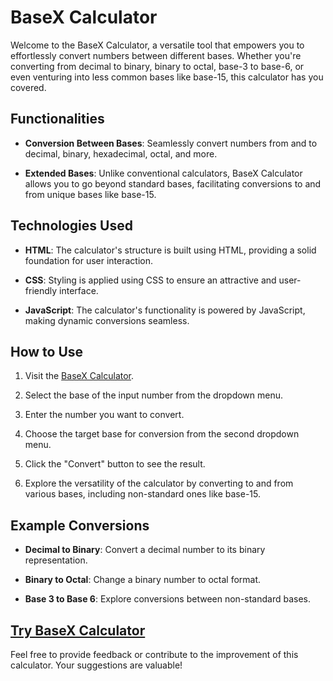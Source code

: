 # BaseX Calculator
Welcome to the BaseX Calculator, a versatile tool that empowers you to effortlessly convert numbers between different bases. Whether you're converting from decimal to binary, binary to octal, base-3 to base-6, or even venturing into less common bases like base-15, this calculator has you covered.

## Functionalities

- **Conversion Between Bases**: Seamlessly convert numbers from and to decimal, binary, hexadecimal, octal, and more.

- **Extended Bases**: Unlike conventional calculators, BaseX Calculator allows you to go beyond standard bases, facilitating conversions to and from unique bases like base-15.

## Technologies Used

- **HTML**: The calculator's structure is built using HTML, providing a solid foundation for user interaction.

- **CSS**: Styling is applied using CSS to ensure an attractive and user-friendly interface.

- **JavaScript**: The calculator's functionality is powered by JavaScript, making dynamic conversions seamless.

## How to Use

1. Visit the [BaseX Calculator](./index.html).

2. Select the base of the input number from the dropdown menu.

3. Enter the number you want to convert.

4. Choose the target base for conversion from the second dropdown menu.

5. Click the "Convert" button to see the result.

6. Explore the versatility of the calculator by converting to and from various bases, including non-standard ones like base-15.

## Example Conversions

- **Decimal to Binary**: Convert a decimal number to its binary representation.

- **Binary to Octal**: Change a binary number to octal format.

- **Base 3 to Base 6**: Explore conversions between non-standard bases.

## [Try BaseX Calculator](./index.html)

Feel free to provide feedback or contribute to the improvement of this calculator. Your suggestions are valuable!